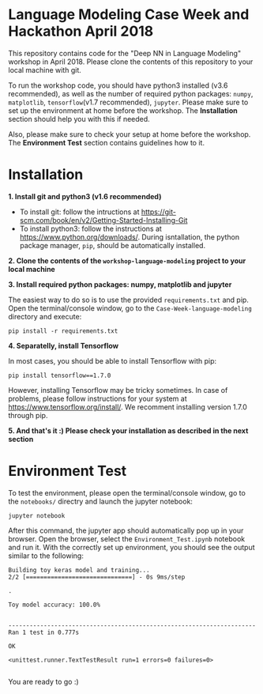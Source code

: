# Language Modeling Case Week and Hackathon April 2018
This repository contains code for the "Deep NN in Language Modeling" workshop in April 2018. Please clone the contents of this repository to your local machine with git.

To run the workshop code, you should have python3 installed (v3.6 recommended), as well as the number of required python packages: `numpy`, `matplotlib`, `tensorflow`(v1.7 recommended), `jupyter`. 
Please make sure to set up the environment at home before the workshop. The **Installation** section should help you with this if needed.

Also, please make sure to check your setup at home before the workshop. The **Environment Test** section contains guidelines how to it.

# Installation
**1. Install git and python3 (v1.6 recommended)**
- To install git: follow the intructions at https://git-scm.com/book/en/v2/Getting-Started-Installing-Git
- To install python3: follow the instructions at https://www.python.org/downloads/. During isntallation, the python package manager, `pip`, should be automatically installed.

**2. Clone the contents of the `workshop-language-modeling` project to your local machine**

**3. Install required python packages: numpy, matplotlib and jupyter**

The easiest way to do so is to use the provided `requirements.txt` and pip. Open the terminal/console window, go to the `Case-Week-language-modeling` directory and execute:
```
pip install -r requirements.txt
```

**4. Separatelly, install Tensorflow**

In most cases, you should be able to install Tensorflow with pip:
```
pip install tensorflow==1.7.0
```
However, installing Tensorflow may be tricky sometimes. In case of problems, please follow instructions for your system at https://www.tensorflow.org/install/.
We recomment installing version 1.7.0 through pip.

**5. And that's it :) Please check your installation as described in the next section**

# Environment Test

To test the environment, please open the terminal/console window, go to the `notebooks/` directry and launch the jupyter notebook:
```
jupyter notebook
```
After this command, the jupyter app should automatically pop up in your browser. Open the browser, select the `Environment_Test.ipynb` notebook and run it.
With the correctly set up environment, you should see the output similar to the following:

```
Building toy keras model and training...
2/2 [==============================] - 0s 9ms/step

.

Toy model accuracy: 100.0%


----------------------------------------------------------------------
Ran 1 test in 0.777s

OK

<unittest.runner.TextTestResult run=1 errors=0 failures=0>


```

You are ready to go :)

